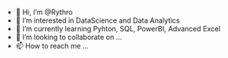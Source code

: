 - 👋 Hi, I’m @Rythro
- 👀 I’m interested in DataScience and Data Analytics
- 🌱 I’m currently learning Pyhton, SQL, PowerBI, Advanced Excel
- 💞️ I’m looking to collaborate on ...
- 📫 How to reach me ...

<!---
Rythro/Rythro is a ✨ special ✨ repository because its `README.md` (this file) appears on your GitHub profile.
You can click the Preview link to take a look at your changes.
--->
